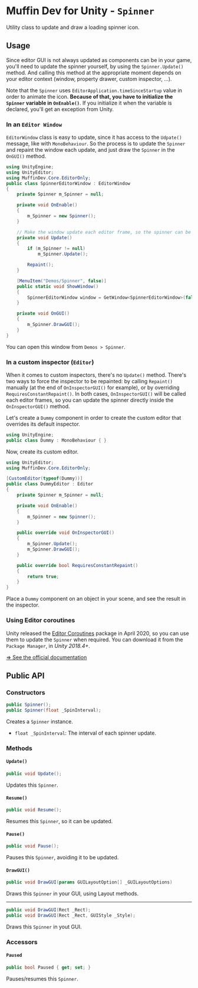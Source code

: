 # Muffin Dev for Unity - `Spinner`

Utility class to update and draw a loading spinner icon.

## Usage

Since editor GUI is not always updated as components can be in your game, you'll need to update the spinner yourself, by using the `Spinner.Update()` method. And calling this method at the appropriate moment depends on your editor context (window, property drawer, custom inspector, ...).

Note that the `Spinner` uses `EditorApplication.timeSinceStartup` value in order to animate the icon. **Because of that, you have to initialize the `Spinner` variable in `OnEnable()`**. If you initialize it when the variable is declared, you'll get an exception from Unity.

### In an `Editor Window`

`EditorWindow` class is easy to update, since it has access to the `Udpate()` message, like with `MonoBehaviour`. So the process is to update the `Spinner` and repaint the window each update, and just draw the `Spinner` in the `OnGUI()` method.

```cs
using UnityEngine;
using UnityEditor;
using MuffinDev.Core.EditorOnly;
public class SpinnerEditorWindow : EditorWindow
{
    private Spinner m_Spinner = null;

    private void OnEnable()
    {
        m_Spinner = new Spinner();
    }

    // Make the window update each editor frame, so the spinner can be updated and the GUI repainted
    private void Update()
    {
        if (m_Spinner != null)
            m_Spinner.Update();

        Repaint();
    }

    [MenuItem("Demos/Spinner", false)]
    public static void ShowWindow()
    {
        SpinnerEditorWindow window = GetWindow<SpinnerEditorWindow>(false, "Spinner", true).Show();
    }

    private void OnGUI()
    {
        m_Spinner.DrawGUI();
    }
}
```

You can open this window from `Demos > Spinner`.

### In a custom inspector (`Editor`)

When it comes to custom inspectors, there's no `Update()` method. There's two ways to force the inspector to be repainted: by calling `Repaint()` manually (at the end of `OnInspectorGUI()` for example), or by overriding `RequiresConstantRepaint()`. In both cases, `OnInspectorGUI()` will be called each editor frames, so you can update the spinner directly inside the `OnInspectorGUI()` method.

Let's create a `Dummy` component in order to create the custom editor that overrides its default inspector.

```cs
using UnityEngine;
public class Dummy : MonoBehaviour { }
```

Now, create its custom editor.

```cs
using UnityEditor;
using MuffinDev.Core.EditorOnly;

[CustomEditor(typeof(Dummy))]
public class DummyEditor : Editor
{
    private Spinner m_Spinner = null;

    private void OnEnable()
    {
        m_Spinner = new Spinner();
    }

    public override void OnInspectorGUI()
    {
        m_Spinner.Update();
        m_Spinner.DrawGUI();
    }

    public override bool RequiresConstantRepaint()
    {
        return true;
    }
}
```

Place a `Dummy` component on an object in your scene, and see the result in the inspector.

### Using Editor coroutines

Unity released the [Editor Coroutines](https://docs.unity3d.com/Packages/com.unity.editorcoroutines@0.0) package in April 2020, so you can use them to update the `Spinner` when required. You can download it from the `Package Manager`, in *Unity 2018.4+*.

[=> See the official documentation](https://docs.unity3d.com/Packages/com.unity.editorcoroutines@0.0)

## Public API

### Constructors

```cs
public Spinner();
public Spinner(float _SpinInterval);
```

Creates a `Spinner` instance.

- `float _SpinInterval`: The interval of each spinner update.

### Methods

#### `Update()`

```cs
public void Update();
```

Updates this `Spinner`.

#### `Resume()`

```cs
public void Resume();
```

Resumes this `Spinner`, so it can be updated.

#### `Pause()`

```cs
public void Pause();
```

Pauses this `Spinner`, avoiding it to be updated.

#### `DrawGUI()`

```cs
public void DrawGUI(params GUILayoutOption[] _GUILayoutOptions)
```

Draws this `Spinner` in your GUI, using Layout methods.

---

```cs
public void DrawGUI(Rect _Rect);
public void DrawGUI(Rect _Rect, GUIStyle _Style);
```

Draws this `Spinner` in yout GUI.

### Accessors

#### `Paused`

```cs
public bool Paused { get; set; }
```

Pauses/resumes this `Spinner`.